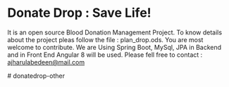 # Donate Drop : Save Life!
It is an open source Blood Donation Management Project. To know details about the project pleas follow the file : plan_drop.ods.
You are most welcome to contribute. We are Using Spring Boot, MySql, JPA in Backend and in Front End Angular 8 will be used. 
Please fell free to contact : ajharulabedeen@mail.com

#   d o n a t e d r o p - o t h e r  
 